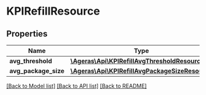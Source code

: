 # KPIRefillResource

## Properties
Name | Type | Description | Notes
------------ | ------------- | ------------- | -------------
**avg_threshold** | [**\Ageras\Api\KPIRefillAvgThresholdResource**](KPIRefillAvgThresholdResource.md) |  | [optional] 
**avg_package_size** | [**\Ageras\Api\KPIRefillAvgPackageSizeResource**](KPIRefillAvgPackageSizeResource.md) |  | [optional] 

[[Back to Model list]](../README.md#documentation-for-models) [[Back to API list]](../README.md#documentation-for-api-endpoints) [[Back to README]](../README.md)


